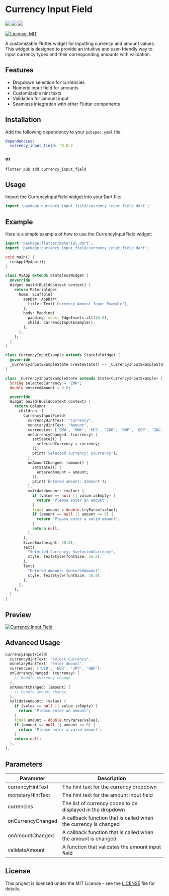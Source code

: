 # Currency Input Field

<img src="https://img.shields.io/pub/v/currency_input_field?style=for-the-badge">
<img src="https://img.shields.io/github/last-commit/Munyaradzi-Chigangawa/currency_input_field">
<img src="https://img.shields.io/twitter/url?label=Munyaradzi Chigangawa&style=social&url=https%3A%2F%2Ftwitter.com%2Fmchigangawa">

[![License: MIT][license_badge]][license_link]

[license_badge]: https://img.shields.io/badge/license-MIT-blue.svg
[license_link]: https://opensource.org/licenses/MIT


A customizable Flutter widget for inputting currency and amount values. This widget is designed to provide an intuitive and user-friendly way to input currency types and their corresponding amounts with validation.

## Features

- Dropdown selection for currencies
- Numeric input field for amounts
- Customizable hint texts
- Validation for amount input
- Seamless integration with other Flutter components

## Installation

Add the following dependency to your `pubspec.yaml` file:

```yaml
dependencies:
  currency_input_field: ^0.0.2
```

### or
```shell
flutter pub add currency_input_field
```

## Usage

Import the CurrencyInputField widget into your Dart file:

```dart
import 'package:currency_input_field/currency_input_field.dart';
```

## Example

Here is a simple example of how to use the CurrencyInputField widget:

```dart
import 'package:flutter/material.dart';
import 'package:currency_input_field/currency_input_field.dart';

void main() {
  runApp(MyApp());
}

class MyApp extends StatelessWidget {
  @override
  Widget build(BuildContext context) {
    return MaterialApp(
      home: Scaffold(
        appBar: AppBar(
          title: Text('Currency Amount Input Example'),
        ),
        body: Padding(
          padding: const EdgeInsets.all(16.0),
          child: CurrencyInputExample(),
        ),
      ),
    );
  }
}

class CurrencyInputExample extends StatefulWidget {
  @override
  _CurrencyInputExampleState createState() => _CurrencyInputExampleState();
}

class _CurrencyInputExampleState extends State<CurrencyInputExample> {
  String selectedCurrency = 'ZMW';
  double enteredAmount = 0.0;

  @override
  Widget build(BuildContext context) {
    return Column(
      children: [
        CurrencyInputField(
          currencyHintText: "Currency",
          monetaryHintText: "Amount",
          currencies: ['ZMW', 'MWK', 'KES', 'ZAR', 'BWP', 'GBP', 'ZWL', 'USD'],
          onCurrencyChanged: (currency) {
            setState(() {
              selectedCurrency = currency;
            });
            print('Selected currency: $currency');
          },
          onAmountChanged: (amount) {
            setState(() {
              enteredAmount = amount;
            });
            print('Entered amount: $amount');
          },
          validateAmount: (value) {
            if (value == null || value.isEmpty) {
              return 'Please enter an amount';
            }
            final amount = double.tryParse(value);
            if (amount == null || amount <= 0) {
              return 'Please enter a valid amount';
            }
            return null;
          },
        ),
        SizedBox(height: 20.0),
        Text(
          "Selected Currency: $selectedCurrency",
          style: TextStyle(fontSize: 16.0),
        ),
        Text(
          "Entered Amount: $enteredAmount",
          style: TextStyle(fontSize: 16.0),
        ),
      ],
    );
  }
}
```

## Preview 
[![Currency Input Field](https://raw.githubusercontent.com/Munyaradzi-Chigangawa/currency_input_field/master/screenshots/Screenshot_20240721_204210.png)](https://www.munyaradzichigangawa.co.zw)


## Advanced Usage
```dart
CurrencyInputField(
  currencyHintText: "Select Currency",
  monetaryHintText: "Enter Amount",
  currencies: ['USD', 'EUR', 'JPY', 'GBP'],
  onCurrencyChanged: (currency) {
    // Handle currency change
  },
  onAmountChanged: (amount) {
    // Handle amount change
  },
  validateAmount: (value) {
    if (value == null || value.isEmpty) {
      return 'Please enter an amount';
    }
    final amount = double.tryParse(value);
    if (amount == null || amount <= 0) {
      return 'Please enter a valid amount';
    }
    return null;
  },
),

```

## Parameters

| Parameter | Description |
| --- | --- |
| currencyHintText | The hint text for the currency dropdown |
| monetaryHintText | The hint text for the amount input field |
| currencies | The list of currency codes to be displayed in the dropdown |
| onCurrencyChanged | A callback function that is called when the currency is changed |
| onAmountChanged | A callback function that is called when the amount is changed |
| validateAmount | A function that validates the amount input field |

## License

This project is licensed under the MIT License - see the [LICENSE](LICENSE) file for details.
